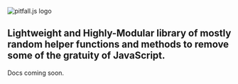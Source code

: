 ![pitfall.js logo](https://github.com/canarado/pitfall.js/tree/master/assets/pitfall_logo.png)
## Lightweight and Highly-Modular library of mostly random helper functions and methods to remove some of the gratuity of JavaScript.

Docs coming soon.